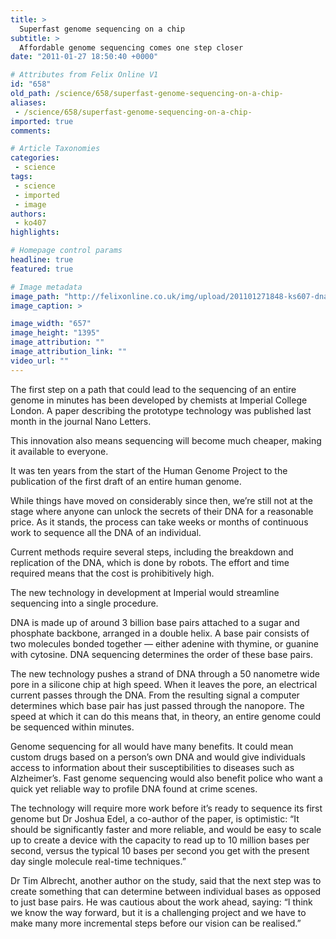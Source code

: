 ```yaml
---
title: >
  Superfast genome sequencing on a chip
subtitle: >
  Affordable genome sequencing comes one step closer
date: "2011-01-27 18:50:40 +0000"

# Attributes from Felix Online V1
id: "658"
old_path: /science/658/superfast-genome-sequencing-on-a-chip-
aliases:
 - /science/658/superfast-genome-sequencing-on-a-chip-
imported: true
comments:

# Article Taxonomies
categories:
 - science
tags:
 - science
 - imported
 - image
authors:
 - ko407
highlights:

# Homepage control params
headline: true
featured: true

# Image metadata
image_path: "http://felixonline.co.uk/img/upload/201101271848-ks607-dnadnadn.jpg"
image_caption: >

image_width: "657"
image_height: "1395"
image_attribution: ""
image_attribution_link: ""
video_url: ""
---
```


The first step on a path that could lead to the sequencing of an entire genome in minutes has been developed by chemists at Imperial College London. A paper describing the prototype technology was published last month in the journal Nano Letters.

This innovation also means sequencing will become much cheaper, making it available to everyone.

It was ten years from the start of the Human Genome Project to the publication of the first draft of an entire human genome.

While things have moved on considerably since then, we’re still not at the stage where anyone can unlock the secrets of their DNA for a reasonable price. As it stands, the process can take weeks or months of continuous work to sequence all the DNA of an individual.

Current methods require several steps, including the breakdown and replication of the DNA, which is done by robots. The effort and time required means that the cost is prohibitively high.

The new technology in development at Imperial would streamline sequencing into a single procedure.

DNA is made up of around 3 billion base pairs attached to a sugar and phosphate backbone, arranged in a double helix. A base pair consists of two molecules bonded together — either adenine with thymine, or guanine with cytosine. DNA sequencing determines the order of these base pairs.

The new technology pushes a strand of DNA through a 50 nanometre wide pore in a silicone chip at high speed. When it leaves the pore, an electrical current passes through the DNA. From the resulting signal a computer determines which base pair has just passed through the nanopore. The speed at which it can do this means that, in theory, an entire genome could be sequenced within minutes.

Genome sequencing for all would have many benefits. It could mean custom drugs based on a person’s own DNA and would give individuals access to information about their susceptibilities to diseases such as Alzheimer’s. Fast genome sequencing would also benefit police who want a quick yet reliable way to profile DNA found at crime scenes.

The technology will require more work before it’s ready to sequence its first genome but Dr Joshua Edel, a co-author of the paper, is optimistic: “It should be significantly faster and more reliable, and would be easy to scale up to create a device with the capacity to read up to 10 million bases per second, versus the typical 10 bases per second you get with the present day single molecule real-time techniques.”

Dr Tim Albrecht, another author on the study, said that the next step was to create something that can determine between individual bases as opposed to just base pairs. He was cautious about the work ahead, saying: “I think we know the way forward, but it is a challenging project and we have to make many more incremental steps before our vision can be realised.”
